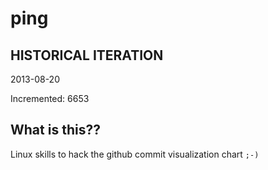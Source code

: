 # ping

## HISTORICAL ITERATION
2013-08-20

Incremented: 6653

## What is this?? 
Linux skills to hack the github commit visualization chart `;-)`

